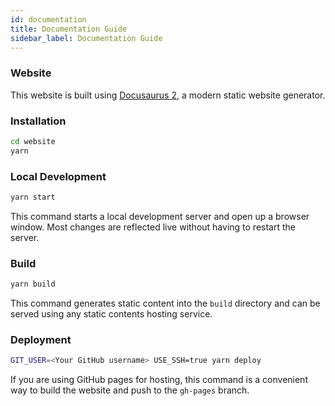 ```yaml
---
id: documentation
title: Documentation Guide
sidebar_label: Documentation Guide
---
```


### Website

This website is built using [Docusaurus 2](https://v2.docusaurus.io/), a modern static website generator.

### Installation

``` sh
cd website
yarn
```

### Local Development

``` sh
yarn start
```

This command starts a local development server and open up a browser window. Most changes are reflected live without having to restart the server.

### Build

``` sh
yarn build
```

This command generates static content into the `build` directory and can be served using any static contents hosting service.

### Deployment

``` sh
GIT_USER=<Your GitHub username> USE_SSH=true yarn deploy
```

If you are using GitHub pages for hosting, this command is a convenient way to build the website and push to the `gh-pages` branch.
